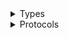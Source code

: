 <details>
<summary>Types</summary>

  - [ShieldClient](/aws-sdk-swift/reference/0.x/AWSShield/ShieldClient)
  - [ShieldClient.ShieldClientConfiguration](/aws-sdk-swift/reference/0.x/AWSShield/ShieldClient.ShieldClientConfiguration)
  - [ShieldClientLogHandlerFactory](/aws-sdk-swift/reference/0.x/AWSShield/ShieldClientLogHandlerFactory)
  - [ShieldClientTypes](/aws-sdk-swift/reference/0.x/AWSShield/ShieldClientTypes)

</details>

<details>
<summary>Protocols</summary>

  - [ShieldClientProtocol](/aws-sdk-swift/reference/0.x/AWSShield/ShieldClientProtocol)

</details>
